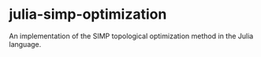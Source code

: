 # julia-simp-optimization
An implementation of the SIMP topological optimization method in the Julia language.
